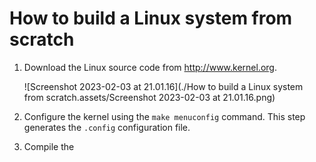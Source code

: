 # How to build a Linux system from scratch

1. Download the Linux source code from http://www.kernel.org.

   ![Screenshot 2023-02-03 at 21.01.16](./How to build a Linux system from scratch.assets/Screenshot 2023-02-03 at 21.01.16.png)

2. Configure the kernel using the `make menuconfig` command. This step generates the `.config` configuration file.
3. Compile the 